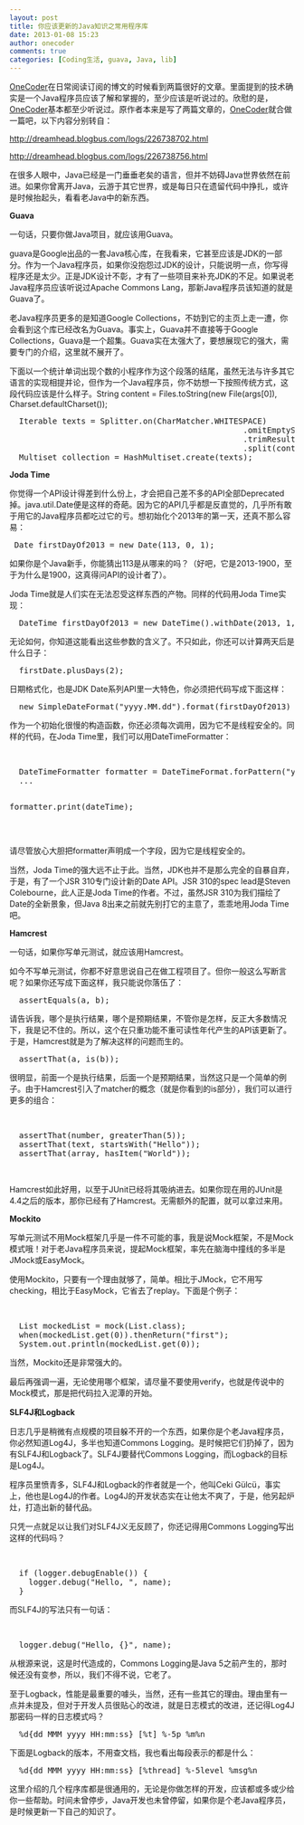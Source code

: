 ```yaml
---
layout: post
title: 你应该更新的Java知识之常用程序库
date: 2013-01-08 15:23
author: onecoder
comments: true
categories: [Coding生活, guava, Java, lib]
---
```

<p>
	<a href="http://www.coderli.com">OneCoder</a>在日常阅读订阅的博文的时候看到两篇很好的文章。里面提到的技术确实是一个Java程序员应该了解和掌握的，至少应该是听说过的。欣慰的是，<a href="http://www.coderli.com">OneCoder</a>基本都至少听说过。原作者本来是写了两篇文章的，<a href="http://www.coderli.com">OneCoder</a>就合做一篇吧，以下内容分别转自：</p>
<p>
	<a href="http://dreamhead.blogbus.com/logs/226738702.html">http://dreamhead.blogbus.com/logs/226738702.html</a></p>
<p>
	<a href="http://dreamhead.blogbus.com/logs/226738756.html">http://dreamhead.blogbus.com/logs/226738756.html</a></p>
<p>
	在很多人眼中，Java已经是一门垂垂老矣的语言，但并不妨碍Java世界依然在前进。如果你曾离开Java，云游于其它世界，或是每日只在遗留代码中挣扎，或许是时候抬起头，看看老Java中的新东西。</p>
<p>
	<strong>Guava</strong></p>
<p>
	一句话，只要你做Java项目，就应该用Guava。</p>
<p>
	guava是Google出品的一套Java核心库，在我看来，它甚至应该是JDK的一部分。作为一个Java程序员，如果你没抱怨过JDK的设计，只能说明一点，你写得程序还是太少。正是JDK设计不彰，才有了一些项目来补充JDK的不足。如果说老Java程序员应该听说过Apache Commons Lang，那新Java程序员该知道的就是Guava了。</p>
<p>
	老Java程序员更多的是知道Google Collections，不妨到它的主页上走一遭，你会看到这个库已经改名为Guava。事实上，Guava并不直接等于Google Collections，Guava是一个超集。Guava实在太强大了，要想展现它的强大，需要专门的介绍，这里就不展开了。</p>
<p>
	下面以一个统计单词出现个数的小程序作为这个段落的结尾，虽然无法与许多其它语言的实现相提并论，但作为一个Java程序员，你不妨想一下按照传统方式，这段代码应该是什么样子。String content = Files.toString(new File(args[0]), Charset.defaultCharset());</p>
<pre class="brush:java;first-line:1;pad-line-numbers:true;highlight:null;collapse:false;">
  Iterable texts = Splitter.on(CharMatcher.WHITESPACE)
                                                 .omitEmptyStrings()
                                                 .trimResults()
                                                 .split(content);
  Multiset collection = HashMultiset.create(texts);
</pre>
<p>
	<strong>Joda Time</strong></p>
<p>
	你觉得一个API设计得差到什么份上，才会把自己差不多的API全部Deprecated掉。java.util.Date便是这样的奇葩。因为它的API几乎都是反直觉的，几乎所有敢于用它的Java程序员都吃过它的亏。想初始化个2013年的第一天，还真不那么容易：</p>
<pre class="brush:java;first-line:1;pad-line-numbers:true;highlight:null;collapse:false;">
 Date firstDayOf2013 = new Date(113, 0, 1);
</pre>
<p>
	如果你是个Java新手，你能猜出113是从哪来的吗？（好吧，它是2013-1900，至于为什么是1900，这真得问API的设计者了）。</p>
<p>
	Joda Time就是人们实在无法忍受这样东西的产物。同样的代码用Joda Time实现：</p>
<pre class="brush:java;first-line:1;pad-line-numbers:true;highlight:null;collapse:false;">
  DateTime firstDayOf2013 = new DateTime().withDate(2013, 1, 1);
</pre>
<p>
	无论如何，你知道这能看出这些参数的含义了。不只如此，你还可以计算两天后是什么日子：</p>
<pre class="brush:java;first-line:1;pad-line-numbers:true;highlight:null;collapse:false;">
  firstDate.plusDays(2);
</pre>
<p>
	日期格式化，也是JDK Date系列API里一大特色，你必须把代码写成下面这样：</p>
<pre class="brush:java;first-line:1;pad-line-numbers:true;highlight:null;collapse:false;">
  new SimpleDateFormat(&quot;yyyy.MM.dd&quot;).format(firstDayOf2013)
</pre>
<p>
	作为一个初始化很慢的构造函数，你还必须每次调用，因为它不是线程安全的。同样的代码，在Joda Time里，我们可以用DateTimeFormatter：</p>
<p>
	&nbsp;</p>
<pre class="brush:java;first-line:1;pad-line-numbers:true;highlight:null;collapse:false;">
  DateTimeFormatter formatter = DateTimeFormat.forPattern(&quot;yyyy.MM.dd&quot;);
  ...

  formatter.print(dateTime);
</pre>
<p>
	&nbsp;</p>
<p>
	请尽管放心大胆把formatter声明成一个字段，因为它是线程安全的。</p>
<p>
	当然，Joda Time的强大远不止于此。当然，JDK也并不是那么完全的自暴自弃，于是，有了一个JSR 310专门设计新的Date API。JSR 310的spec lead是Steven Colebourne，此人正是Joda Time的作者。不过，虽然JSR 310为我们描绘了Date的全新景象，但Java 8出来之前就先别打它的主意了，乖乖地用Joda Time吧。</p>
<p>
	<strong>Hamcrest</strong></p>
<p>
	一句话，如果你写单元测试，就应该用Hamcrest。</p>
<p>
	如今不写单元测试，你都不好意思说自己在做工程项目了。但你一般这么写断言呢？如果你还写成下面这样，我只能说你落伍了：</p>
<pre class="brush:java;first-line:1;pad-line-numbers:true;highlight:null;collapse:false;">
  assertEquals(a, b);
</pre>
<p>
	请告诉我，哪个是执行结果，哪个是预期结果，不管你是怎样，反正大多数情况下，我是记不住的。所以，这个在只重功能不重可读性年代产生的API该更新了。于是，Hamcrest就是为了解决这样的问题而生的。</p>
<pre class="brush:java;first-line:1;pad-line-numbers:true;highlight:null;collapse:false;">
  assertThat(a, is(b));
</pre>
<p>
	很明显，前面一个是执行结果，后面一个是预期结果，当然这只是一个简单的例子。由于Hamcrest引入了matcher的概念（就是你看到的is部分），我们可以进行更多的组合：</p>
<p>
	&nbsp;</p>
<pre class="brush:java;first-line:1;pad-line-numbers:true;highlight:null;collapse:false;">
  assertThat(number, greaterThan(5));
  assertThat(text, startsWith(&quot;Hello&quot;));
  assertThat(array, hasItem(&quot;World&quot;));
</pre>
<p>
	&nbsp;</p>
<p>
	Hamcrest如此好用，以至于JUnit已经将其吸纳进去。如果你现在用的JUnit是4.4之后的版本，那你已经有了Hamcrest。无需额外的配置，就可以拿过来用。</p>
<p>
	<strong>Mockito</strong></p>
<p>
	写单元测试不用Mock框架几乎是一件不可能的事，我是说Mock框架，不是Mock模式哦！对于老Java程序员来说，提起Mock框架，率先在脑海中撞线的多半是JMock或EasyMock。</p>
<p>
	使用Mockito，只要有一个理由就够了，简单。相比于JMock，它不用写checking，相比于EasyMock，它省去了replay。下面是个例子：</p>
<p>
	&nbsp;</p>
<pre class="brush:java;first-line:1;pad-line-numbers:true;highlight:null;collapse:false;">
  List mockedList = mock(List.class);
  when(mockedList.get(0)).thenReturn(&quot;first&quot;);
  System.out.println(mockedList.get(0));
</pre>
<p>
	当然，Mockito还是非常强大的。</p>
<p>
	最后再强调一遍，无论使用哪个框架，请尽量不要使用verify，也就是传说中的Mock模式，那是把代码拉入泥潭的开始。</p>
<p>
	<strong>SLF4J和Logback</strong></p>
<p>
	日志几乎是稍微有点规模的项目躲不开的一个东西，如果你是个老Java程序员，你必然知道Log4J，多半也知道Commons Logging。是时候把它们扔掉了，因为有SLF4J和Logback了。SLF4J要替代Commons Logging，而Logback的目标是Log4J。</p>
<p>
	程序员里愤青多，SLF4J和Logback的作者就是一个，他叫Ceki G&uuml;lc&uuml;，事实上，他也是Log4J的作者。Log4J的开发状态实在让他太不爽了，于是，他另起炉灶，打造出新的替代品。</p>
<p>
	只凭一点就足以让我们对SLF4J义无反顾了，你还记得用Commons Logging写出这样的代码吗？</p>
<p>
	&nbsp;</p>
<pre class="brush:java;first-line:1;pad-line-numbers:true;highlight:null;collapse:false;">
  if (logger.debugEnable()) {
    logger.debug(&quot;Hello, &quot;, name);
  }
</pre>
<p>
	而SLF4J的写法只有一句话：</p>
<p>
	&nbsp;</p>
<pre class="brush:java;first-line:1;pad-line-numbers:true;highlight:null;collapse:false;">
  logger.debug(&quot;Hello, {}&quot;, name);
</pre>
<p>
	从根源来说，这是时代造成的，Commons Logging是Java 5之前产生的，那时候还没有变参，所以，我们不得不说，它老了。</p>
<p>
	至于Logback，性能是最重要的噱头，当然，还有一些其它的理由。理由里有一点并未提及，但对于开发人员很贴心的改进，就是日志模式的改进，还记得Log4J那密码一样的日志模式吗？</p>
<pre class="brush:xml;first-line:1;pad-line-numbers:true;highlight:null;collapse:false;">
  %d{dd MMM yyyy HH:mm:ss} [%t] %-5p %m%n
</pre>
<p>
	下面是Logback的版本，不用查文档，我也看出每段表示的都是什么：</p>
<pre class="brush:xml;first-line:1;pad-line-numbers:true;highlight:null;collapse:false;">
  %d{dd MMM yyyy HH:mm:ss} [%thread] %-5level %msg%n
</pre>
<p>
	这里介绍的几个程序库都是很通用的，无论是你做怎样的开发，应该都或多或少给你一些帮助。时间未曾停步，Java开发也未曾停留，如果你是个老Java程序员，是时候更新一下自己的知识了。</p>
<p>
	&nbsp;</p>
<p>
	&nbsp;</p>

